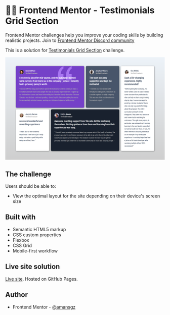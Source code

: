# 👩‍💻 Frontend Mentor - Testimonials Grid Section

Frontend Mentor challenges help you improve your coding skills by building realistic projects. Join to [Frontend Mentor Discord community](https://discord.gg/UAfh3qzhYb)

This is a solution for [Testimonials Grid Section](https://www.frontendmentor.io/challenges/testimonials-grid-section-Nnw6J7Un7) challenge.

![Design preview for the Testimonials Grid Section challenge](./styles/images/preview.png)

## The challenge

Users should be able to:

- View the optimal layout for the site depending on their device's screen size

## Built with

- Semantic HTML5 markup
- CSS custom properties
- Flexbox
- CSS Grid
- Mobile-first workflow

## Live site solution

[Live site](https://amansgz.github.io/css-testimonials-grid-section/). Hosted on GitHub Pages.

## Author

- Frontend Mentor - [@amansgz](https://www.frontendmentor.io/profile/amansgz)
